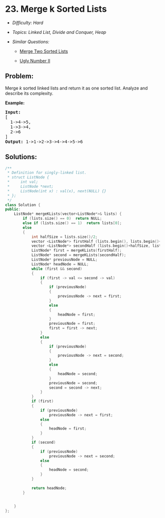 # 23. Merge k Sorted Lists

* *Difficulty: Hard*

* *Topics: Linked List, Divide and Conquer, Heap*

* *Similar Questions:*

  * [Merge Two Sorted Lists](./tests/merge-k-sorted-lists.md)

  * [Ugly Number II](./tests/merge-k-sorted-lists.md)

## Problem:

<p>Merge <em>k</em> sorted linked lists and return it as one sorted list. Analyze and describe its complexity.</p>

<p><strong>Example:</strong></p>

<pre>
<strong>Input:</strong>
[
&nbsp; 1-&gt;4-&gt;5,
&nbsp; 1-&gt;3-&gt;4,
&nbsp; 2-&gt;6
]
<strong>Output:</strong> 1-&gt;1-&gt;2-&gt;3-&gt;4-&gt;4-&gt;5-&gt;6
</pre>

## Solutions:

```c++
/**
 * Definition for singly-linked list.
 * struct ListNode {
 *     int val;
 *     ListNode *next;
 *     ListNode(int x) : val(x), next(NULL) {}
 * };
 */
class Solution {
public:
    ListNode* mergeKLists(vector<ListNode*>& lists) {
        if (lists.size() == 0)  return NULL;
        else if (lists.size() == 1)  return lists[0];
        else
        {
            int halfSize = lists.size()/2;
            vector <ListNode*> firstHalf (lists.begin(), lists.begin()+halfSize);
            vector <ListNode*> secondHalf (lists.begin()+halfSize, lists.end());
            ListNode* first = mergeKLists(firstHalf);
            ListNode* second = mergeKLists(secondHalf);
            ListNode* previousNode = NULL;
            ListNode* headNode = NULL;
            while (first && second)
            {
                if (first -> val <= second -> val)  
                {
                    if (previousNode)
                    {
                        previousNode -> next = first;
                    }
                    else
                    {
                        headNode = first;
                    }
                    previousNode = first;
                    first = first -> next;
                }
                else
                {
                    if (previousNode)
                    {
                        previousNode -> next = second;
                    }
                    else
                    {
                        headNode = second;
                    }
                    previousNode = second;
                    second = second -> next;
                }
            }
            if (first)
            {
                if (previousNode)
                    previousNode -> next = first;
                else
                {
                    headNode = first;
                }
            }
            if (second)
            {
                if (previousNode)
                    previousNode -> next = second;
                else
                {
                    headNode = second;
                }
            }
         
            return headNode;   
        }
        
        
    }
};
```
